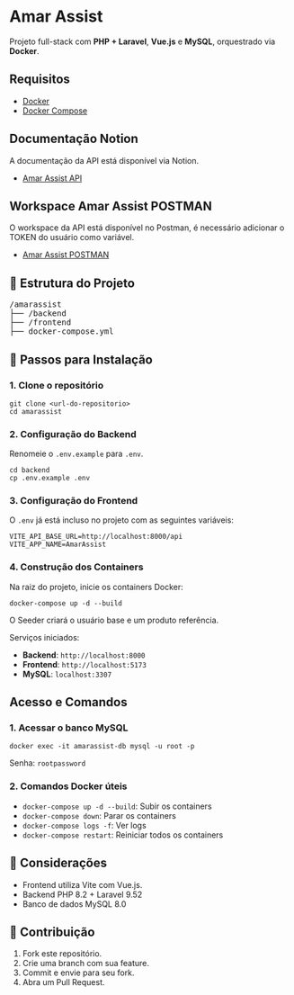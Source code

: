 <!DOCTYPE html>
<html lang="pt-BR">
<head>
  <meta charset="UTF-8">
</head>
<body>

<h1>Amar Assist</h1>
<p>Projeto full-stack com <strong>PHP + Laravel</strong>, <strong>Vue.js</strong> e <strong>MySQL</strong>, orquestrado via <strong>Docker</strong>.</p>

<h2>Requisitos</h2>
<ul>
  <li><a href="https://www.docker.com/get-started" target="_blank">Docker</a></li>
  <li><a href="https://docs.docker.com/compose/install/" target="_blank">Docker Compose</a></li>
</ul>

<h2>Documentação Notion</h2>
<p>A documentação da API está disponível via Notion.
<ul>
  <li><a href="https://www.notion.so/Amar-Assist-API-1-0-1ee8ed6afd0180a8ac25fe8352938c8f?pvs=4" target="_blank">Amar Assist API</a></li>
</ul>

<h2>Workspace Amar Assist POSTMAN</h2>
<p>O workspace da API está disponível no Postman, é necessário adicionar o TOKEN do usuário como variável.</p>
<ul>
  <li><a href="https://www.postman.com/research-geologist-66458252/workspace/amar-workspace/collection/37103779-9c7cc1e0-dc86-4092-8ede-5d5c8e67ed61?action=share&creator=37103779&active-environment=37103779-632b9de4-b8f5-4bd7-8469-3558c8e6d2df" target="_blank">Amar Assist POSTMAN</a></li>
</ul>

<h2>📁 Estrutura do Projeto</h2>
<pre>
/amarassist
├── /backend
├── /frontend
├── docker-compose.yml
</pre>

<h2>🚀 Passos para Instalação</h2>

<h3>1. Clone o repositório</h3>
<pre><code>git clone &lt;url-do-repositorio&gt;
cd amarassist</code></pre>

<h3>2. Configuração do Backend</h3>
<p>Renomeie o <code>.env.example</code> para <code>.env</code>.</p>
<pre><code>cd backend
cp .env.example .env</code></pre>

<h3>3. Configuração do Frontend</h3>
<p>O <code>.env</code> já está incluso no projeto com as seguintes variáveis:</p>
<pre><code>VITE_API_BASE_URL=http://localhost:8000/api
VITE_APP_NAME=AmarAssist</code></pre>

<h3>4. Construção dos Containers</h3>
<p>Na raiz do projeto, inicie os containers Docker:</p>
<pre><code>docker-compose up -d --build</code></pre>
<p>O Seeder criará o usuário base e um produto referência.</p>

<p>Serviços iniciados:</p>
<ul>
  <li><strong>Backend</strong>: <code>http://localhost:8000</code></li>
  <li><strong>Frontend</strong>: <code>http://localhost:5173</code></li>
  <li><strong>MySQL</strong>: <code>localhost:3307</code></li>
</ul>

<h2>Acesso e Comandos</h2>

<h3>1. Acessar o banco MySQL</h3>
<pre><code>docker exec -it amarassist-db mysql -u root -p</code></pre>
<p>Senha: <code>rootpassword</code></p>

<h3>2. Comandos Docker úteis</h3>
<ul>
  <li><code>docker-compose up -d --build</code>: Subir os containers</li>
  <li><code>docker-compose down</code>: Parar os containers</li>
  <li><code>docker-compose logs -f</code>: Ver logs</li>
  <li><code>docker-compose restart</code>: Reiniciar todos os containers</li>
</ul>

<h2>📌 Considerações</h2>
<ul>
  <li>Frontend utiliza Vite com Vue.js.</li>
  <li>Backend PHP 8.2 + Laravel 9.52</li>
  <li>Banco de dados MySQL 8.0</li>
</ul>

<h2>🤝 Contribuição</h2>
<ol>
  <li>Fork este repositório.</li>
  <li>Crie uma branch com sua feature.</li>
  <li>Commit e envie para seu fork.</li>
  <li>Abra um Pull Request.</li>
</ol>

</body>
</html>
